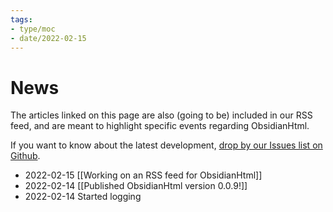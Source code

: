 ```yaml
---
tags:
- type/moc
- date/2022-02-15
---
```


# News
The articles linked on this page are also (going to be) included in our RSS feed, and are meant to highlight specific events regarding ObsidianHtml. 

If you want to know about the latest development, [drop by our Issues list on Github](https://github.com/obsidian-html/obsidian-html/issues).

- 2022-02-15 [[Working on an RSS feed for ObsidianHtml]]
- 2022-02-14 [[Published ObsidianHtml version 0.0.9!]] 
- 2022-02-14 Started logging